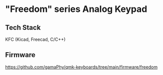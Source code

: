# "Freedom" series Analog Keypad

## Tech Stack 

KFC (Kicad, Freecad, C/C++)

## Firmware

https://github.com/gamaPhy/qmk-keyboards/tree/main/firmware/freedom
